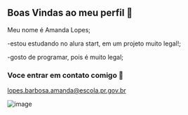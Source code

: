 ## Boas Vindas ao meu perfil 💙

Meu nome é Amanda Lopes;

-estou estudando no alura start, em um projeto muito legal!; 

-gosto de programar, pois é muito legal;


### Voce entrar em contato comigo 📧

 lopes.barbosa.amanda@escola.pr.gov.br
 
![image](https://github.com/amandinhacwb/Amandinhacwb/assets/171626716/a3f6e67f-69dc-4aa4-a770-13a29373fd07)
